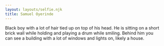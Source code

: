 ```yaml
---
layout: layouts/selfie.njk
title: Samuel Oyerinde
---
```

Black boy with a lot of hair tied up on top of his head. He is sitting on a short brick wall while holding and playing a drum while smiling. Behind him you can see a building with a lot of windows and lights on, likely a house.